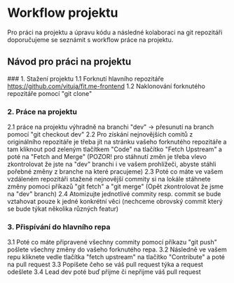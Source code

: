 # Workflow projektu

Pro práci na projektu a úpravu kódu a následné kolaboraci na git repozitáři doporučujeme se seznámit s workflow práce na projektu.

## Návod pro práci na projektu

### 1. Stažení projektu
1.1 Forknutí hlavního repozitáře https://github.com/vituja/fit.me-frontend
1.2 Naklonování forknutého repozitáře pomocí "git clone"

### 2. Práce na projektu

2.1 práce na projektu výhradně na branchi "dev" -> přesunutí na branch pomocí "git checkout dev"
2.2 Pro získání nejnovějších comitů z originálního repozitáře je třeba jít na stránku vašeho forknutého repozitáře a tam kliknout pod zeleným tlačítkem "Code" na tlačítko "Fetch Upstream" a poté na "Fetch and Merge" (POZOR! pro stáhnutí změn je třeba vlevo zkontrolovat že jste na "dev" branchi i ve vašem prohlížeči, abyste stáhli pořebné změny z branche na které pracujeme)
2.3 Poté co máte ve vašem vzdáleném repozitáři stažené nejnovější commity si na lokále stáhnete změny pomoci příkazů "git fetch" a "git merge" (Opět zkontrolovat že jsme na "dev" branch)
2.4 Atomizujte jednotlivé commity resp. commit se bude vztahovat pouze k jedné konkrétní věci (nechceme obrovský commit který se bude týkat několika různých featur)

### 3. Přispívání do hlavního repa

3.1 Poté co máte připravené všechny commity pomocí příkazu "git push" pošlete všechny změny do vašeho forknutého repa.
3.2 Následně ve vašem repu kliknete vedle tlačítka "fetch upstream" na tlačítko "Contribute" a poté na pull request
3.3 Popíšete čeho se váš pull request týka a request odešlete
3.4 Lead dev poté buď přijme či nepřijme váš pull request

